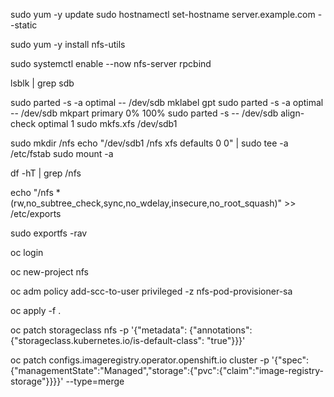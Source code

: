 sudo yum -y update
sudo hostnamectl set-hostname server.example.com --static

sudo yum -y install nfs-utils

sudo systemctl enable --now nfs-server rpcbind

lsblk  | grep sdb

sudo parted -s -a optimal -- /dev/sdb mklabel gpt
sudo parted -s -a optimal -- /dev/sdb mkpart primary 0% 100%
sudo parted -s -- /dev/sdb align-check optimal 1
sudo mkfs.xfs /dev/sdb1

sudo mkdir /nfs
echo "/dev/sdb1 /nfs xfs defaults 0 0" | sudo tee -a /etc/fstab
sudo mount -a

df -hT | grep /nfs

echo "/nfs	*(rw,no_subtree_check,sync,no_wdelay,insecure,no_root_squash)" >> /etc/exports

sudo exportfs -rav

oc login

oc new-project nfs

oc adm policy add-scc-to-user privileged -z nfs-pod-provisioner-sa

oc apply -f .

oc patch storageclass nfs -p '{"metadata": {"annotations": {"storageclass.kubernetes.io/is-default-class": "true"}}}'

oc patch configs.imageregistry.operator.openshift.io cluster -p '{"spec":{"managementState":"Managed","storage":{"pvc":{"claim":"image-registry-storage"}}}}' --type=merge
